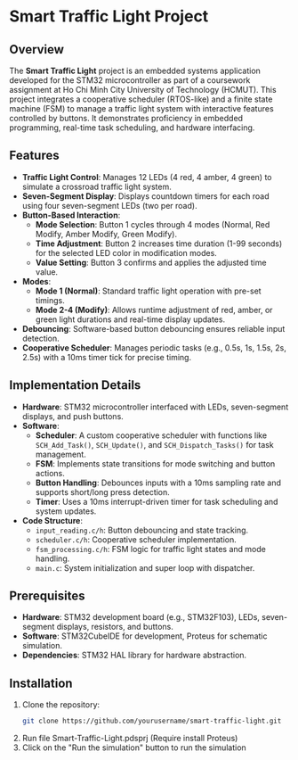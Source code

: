 # Smart Traffic Light Project

## Overview
The **Smart Traffic Light** project is an embedded systems application developed for the STM32 microcontroller as part of a coursework assignment at Ho Chi Minh City University of Technology (HCMUT). This project integrates a cooperative scheduler (RTOS-like) and a finite state machine (FSM) to manage a traffic light system with interactive features controlled by buttons. It demonstrates proficiency in embedded programming, real-time task scheduling, and hardware interfacing.

## Features
- **Traffic Light Control**: Manages 12 LEDs (4 red, 4 amber, 4 green) to simulate a crossroad traffic light system.
- **Seven-Segment Display**: Displays countdown timers for each road using four seven-segment LEDs (two per road).
- **Button-Based Interaction**: 
  - **Mode Selection**: Button 1 cycles through 4 modes (Normal, Red Modify, Amber Modify, Green Modify).
  - **Time Adjustment**: Button 2 increases time duration (1-99 seconds) for the selected LED color in modification modes.
  - **Value Setting**: Button 3 confirms and applies the adjusted time value.
- **Modes**:
  - **Mode 1 (Normal)**: Standard traffic light operation with pre-set timings.
  - **Mode 2-4 (Modify)**: Allows runtime adjustment of red, amber, or green light durations and real-time display updates.
- **Debouncing**: Software-based button debouncing ensures reliable input detection.
- **Cooperative Scheduler**: Manages periodic tasks (e.g., 0.5s, 1s, 1.5s, 2s, 2.5s) with a 10ms timer tick for precise timing.

## Implementation Details
- **Hardware**: STM32 microcontroller interfaced with LEDs, seven-segment displays, and push buttons.
- **Software**:
  - **Scheduler**: A custom cooperative scheduler with functions like `SCH_Add_Task()`, `SCH_Update()`, and `SCH_Dispatch_Tasks()` for task management.
  - **FSM**: Implements state transitions for mode switching and button actions.
  - **Button Handling**: Debounces inputs with a 10ms sampling rate and supports short/long press detection.
  - **Timer**: Uses a 10ms interrupt-driven timer for task scheduling and system updates.
- **Code Structure**:
  - `input_reading.c/h`: Button debouncing and state tracking.
  - `scheduler.c/h`: Cooperative scheduler implementation.
  - `fsm_processing.c/h`: FSM logic for traffic light states and mode handling.
  - `main.c`: System initialization and super loop with dispatcher.

## Prerequisites
- **Hardware**: STM32 development board (e.g., STM32F103), LEDs, seven-segment displays, resistors, and buttons.
- **Software**: STM32CubeIDE for development, Proteus for schematic simulation.
- **Dependencies**: STM32 HAL library for hardware abstraction.

## Installation
1. Clone the repository:
   ```bash
   git clone https://github.com/yourusername/smart-traffic-light.git
2. Run file Smart-Traffic-Light.pdsprj (Require install Proteus)
3. Click on the "Run the simulation" button to run the simulation
